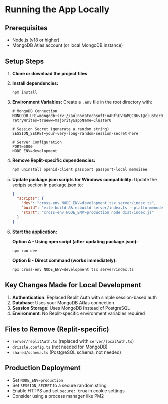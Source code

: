 # Running the App Locally

## Prerequisites
- Node.js (v18 or higher)
- MongoDB Atlas account (or local MongoDB instance)

## Setup Steps

1. **Clone or download the project files**

2. **Install dependencies:**
   ```bash
   npm install
   ```

3. **Environment Variables:**
   Create a `.env` file in the root directory with:
   ```env
   # MongoDB Connection
   MONGODB_URI=mongodb+srv://aulnovatechsoft:oARfjGVHaMQCB6vI@cluster0.n5ex4tz.mongodb.net/?retryWrites=true&w=majority&appName=Cluster0

   # Session Secret (generate a random string)
   SESSION_SECRET=your-very-long-random-session-secret-here

   # Server Configuration
   PORT=5000
   NODE_ENV=development
   ```

4. **Remove Replit-specific dependencies:**
   ```bash
   npm uninstall openid-client passport passport-local memoizee
   ```

5. **Update package.json scripts for Windows compatibility:**
   Update the scripts section in package.json to:
   ```json
   {
     "scripts": {
       "dev": "cross-env NODE_ENV=development tsx server/index.ts",
       "build": "vite build && esbuild server/index.ts --platform=node --packages=external --bundle --format=esm --outdir=dist",
       "start": "cross-env NODE_ENV=production node dist/index.js"
     }
   }
   ```

6. **Start the application:**
   
   **Option A - Using npm script (after updating package.json):**
   ```bash
   npm run dev
   ```
   
   **Option B - Direct command (works immediately):**
   ```bash
   npx cross-env NODE_ENV=development tsx server/index.ts
   ```

## Key Changes Made for Local Development

1. **Authentication**: Replaced Replit Auth with simple session-based auth
2. **Database**: Uses your MongoDB Atlas connection
3. **Session Storage**: Uses MongoDB instead of PostgreSQL
4. **Environment**: No Replit-specific environment variables required

## Files to Remove (Replit-specific)
- `server/replitAuth.ts` (replaced with `server/localAuth.ts`)
- `drizzle.config.ts` (not needed for MongoDB)
- `shared/schema.ts` (PostgreSQL schema, not needed)

## Production Deployment
- Set `NODE_ENV=production`
- Set `SESSION_SECRET` to a secure random string
- Enable HTTPS and set `secure: true` in cookie settings
- Consider using a process manager like PM2